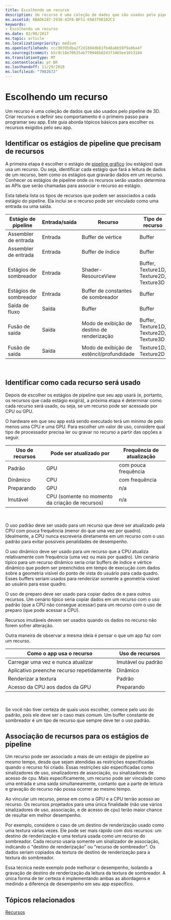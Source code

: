 ```yaml
---
title: Escolhendo um recurso
description: Um recurso é uma coleção de dados que são usados pelo pipeline de 3D.
ms.assetid: 6BAD6287-2930-42F8-BF51-69A379D1D2C3
keywords:
- Escolhendo um recurso
ms.date: 02/08/2017
ms.topic: article
ms.localizationpriority: medium
ms.openlocfilehash: ccc99395dba2f2d1894db81fb48abb59f9a8ba4f
ms.sourcegitcommit: b5c9c18e70625ab770946b8243f3465ee1013184
ms.translationtype: MT
ms.contentlocale: pt-BR
ms.lasthandoff: 11/29/2018
ms.locfileid: "7982672"
---
```

# <a name="choosing-a-resource"></a>Escolhendo um recurso


Um recurso é uma coleção de dados que são usados pelo pipeline de 3D. Criar recursos e definir seu comportamento é o primeiro passo para programar seu app. Este guia aborda tópicos básicos para escolher os recursos exigidos pelo seu app.

## <a name="span-ididentifybindingspanspan-ididentifybindingspanspan-ididentifybindingspanidentify-pipeline-stages-that-need-resources"></a><span id="Identify_Binding"></span><span id="identify_binding"></span><span id="IDENTIFY_BINDING"></span>Identificar os estágios de pipeline que precisam de recursos


A primeira etapa é escolher o estágio de [pipeline gráfico](graphics-pipeline.md) (ou estágios) que usa um recurso. Ou seja, identificar cada estágio que fará a leitura de dados de um recurso, bem como os estágios que gravarão dados em um recurso. Conhecer os estágios de pipeline onde os recursos serão usados determina as APIs que serão chamadas para associar o recurso ao estágio.

Esta tabela lista os tipos de recursos que podem ser associados a cada estágio do pipeline. Ela inclui se o recurso pode ser vinculado como uma entrada ou uma saída.

| Estágio de pipeline  | Entrada/saída | Recurso               | Tipo de recurso                           |
|-----------------|--------|------------------------|-----------------------------------------|
| Assembler de entrada | Entrada     | Buffer de vértice          | Buffer                                  |
| Assembler de entrada | Entrada     | Buffer de índice           | Buffer                                  |
| Estágios de sombreador   | Entrada     | Shader-ResourceView    | Buffer, Texture1D, Texture2D, Texture3D |
| Estágios de sombreador   | Entrada     | Buffer de constantes de sombreador | Buffer                                  |
| Saída de fluxo   | Saída    | Buffer                 | Buffer                                  |
| Fusão de saída   | Saída    | Modo de exibição de destino de renderização     | Buffer, Texture1D, Texture2D, Texture3D |
| Fusão de saída   | Saída    | Modo de exibição de estêncil/profundidade     | Texture1D, Texture2D                    |

 

## <a name="span-ididentifyusagespanspan-ididentifyusagespanspan-ididentifyusagespanidentify-how-each-resource-will-be-used"></a><span id="Identify_Usage"></span><span id="identify_usage"></span><span id="IDENTIFY_USAGE"></span>Identificar como cada recurso será usado


Depois de escolher os estágios de pipeline que seu app usará (e, portanto, os recursos que cada estágio exigirá), a próxima etapa é determinar como cada recurso será usado, ou seja, se um recurso pode ser acessado por CPU ou GPU.

O hardware em que seu app está sendo executado terá um mínimo de pelo menos uma CPU e uma GPU. Para escolher um valor de uso, considere qual tipo de processador precisa ler ou gravar no recurso a partir das opções a seguir.

| Uso de recursos | Pode ser atualizado por                    | Frequência de atualização |
|----------------|--------------------------------------|---------------------|
| Padrão        | GPU                                  | com pouca frequência        |
| Dinâmico        | CPU                                  | com frequência          |
| Preparando        | GPU                                  | n/a                 |
| Imutável      | CPU (somente no momento da criação de recursos) | n/a                 |

 

O uso padrão deve ser usado para um recurso que deve ser atualizado pela CPU com pouca frequência (menor do que uma vez por quadro). Idealmente, a CPU nunca escreveria diretamente em um recurso com o uso padrão para evitar possíveis penalidades de desempenho.

O uso dinâmico deve ser usado para um recurso que a CPU atualiza relativamente com frequência (uma vez ou mais por quadro). Um cenário típico para um recurso dinâmico seria criar buffers de índice e vértice dinâmico que podem ser preenchidos em tempo de execução com dados sobre a geometria visível do ponto de vista do usuário para cada quadro. Esses buffers seriam usados para renderizar somente a geometria visível ao usuário para esse quadro.

O uso de preparo deve ser usado para copiar dados de e para outros recursos. Um cenário típico seria copiar dados em um recurso com o uso padrão (que a CPU não consegue acessar) para um recurso com o uso de preparo (que pode acessar a CPU).

Recursos imutáveis devem ser usados quando os dados no recurso não forem sofrer alteração.

Outra maneira de observar a mesma ideia é pensar o que um app faz com um recurso.

| Como o app usa o recurso     | Uso de recursos       |
|---------------------------------------|----------------------|
| Carregar uma vez e nunca atualizar            | Imutável ou padrão |
| Aplicativo preenche recurso repetidamente | Dinâmico              |
| Renderizar a textura                     | Padrão              |
| Acesso da CPU aos dados da GPU                | Preparando              |

 

Se você não tiver certeza de quais usos escolher, comece pelo uso do padrão, pois ele deve ser o caso mais comum. Um buffer constante de sombreador é um tipo de recurso que sempre deve ter o uso padrão.

## <a name="span-idresourcetypesandpipelinestagesspanspan-idresourcetypesandpipelinestagesspanspan-idresourcetypesandpipelinestagesspanbinding-resources-to-pipeline-stages"></a><span id="Resource_Types_and_Pipeline_stages"></span><span id="resource_types_and_pipeline_stages"></span><span id="RESOURCE_TYPES_AND_PIPELINE_STAGES"></span>Associação de recursos para os estágios de pipeline


Um recurso pode ser associado a mais de um estágio de pipeline ao mesmo tempo, desde que sejam atendidas as restrições especificadas quando o recurso foi criado. Essas restrições são especificadas como sinalizadores de uso, sinalizadores de associação, ou sinalizadores de acesso de cpu. Mais especificamente, um recurso pode ser vinculado como uma entrada e uma saída simultaneamente, contanto que a parte de leitura e gravação do recurso não possa ocorrer ao mesmo tempo.

Ao vincular um recurso, pense em como a GPU e a CPU terrão acesso ao recurso. Os recursos projetados para uma única finalidade (não use vários sinalizadores de uso, associação, e de acesso de cpu) terão maior chance de resultar em melhor desempenho.

Por exemplo, considere o caso de um destino de renderização usado como uma textura várias vezes. Ele pode ser mais rápido com dois recursos: um destino de renderização e uma textura usada como um recurso do sombreador. Cada recurso usaria somente um sinalizador de associação, indicando o "destino de renderização" ou "recurso de sombreador". Os dados seriam copiados da textura de destino de renderização para a textura do sombreador.

Essa técnica neste exemplo pode melhorar o desempenho, isolando a gravação de destino de renderização da leitura da textura de sombreador. A única forma de ter certeza é implementando ambas as abordagens e medindo a diferença de desempenho em seu app específico.

## <a name="span-idrelated-topicsspanrelated-topics"></a><span id="related-topics"></span>Tópicos relacionados


[Recursos](resources.md)

 

 




